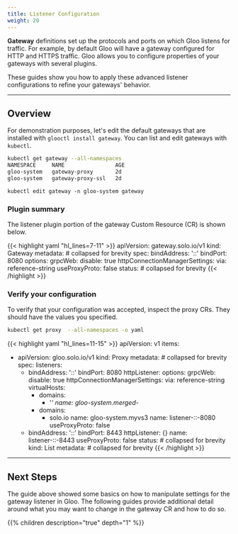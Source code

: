 ```yaml
---
title: Listener Configuration
weight: 20
---
```


**Gateway** definitions set up the protocols and ports on which Gloo listens for traffic.  For example, by default Gloo will have a gateway configured for HTTP and HTTPS traffic. Gloo allows you to configure properties of your gateways with several plugins.

These guides show you how to apply these advanced listener configurations to refine your gateways' behavior.

---

## Overview

For demonstration purposes, let's edit the default gateways that are installed with `glooctl install gateway`. You can list and edit gateways with `kubectl`.

```bash
kubectl get gateway --all-namespaces
NAMESPACE     NAME                AGE
gloo-system   gateway-proxy       2d
gloo-system   gateway-proxy-ssl   2d
```

`kubectl edit gateway -n gloo-system gateway`

### Plugin summary

The listener plugin portion of the gateway Custom Resource (CR) is shown below.

{{< highlight yaml "hl_lines=7-11" >}}
apiVersion: gateway.solo.io/v1
kind: Gateway
metadata: # collapsed for brevity
spec:
  bindAddress: '::'
  bindPort: 8080
  options:
    grpcWeb:
      disable: true
    httpConnectionManagerSettings:
      via: reference-string
  useProxyProto: false
status: # collapsed for brevity
{{< /highlight >}}


### Verify your configuration

To verify that your configuration was accepted, inspect the proxy CRs. They should have the values you specified. 

```bash
kubectl get proxy  --all-namespaces -o yaml
```

{{< highlight yaml "hl_lines=11-15" >}}
apiVersion: v1
items:
- apiVersion: gloo.solo.io/v1
  kind: Proxy
  metadata: # collapsed for brevity
  spec:
    listeners:
    - bindAddress: '::'
      bindPort: 8080
      httpListener:
        options:
          grpcWeb:
            disable: true
          httpConnectionManagerSettings:
            via: reference-string
        virtualHosts:
        - domains:
          - '*'
          name: gloo-system.merged-*
        - domains:
          - solo.io
          name: gloo-system.myvs3
      name: listener-::-8080
      useProxyProto: false
    - bindAddress: '::'
      bindPort: 8443
      httpListener: {}
      name: listener-::-8443
      useProxyProto: false
  status: # collapsed for brevity
kind: List
metadata: # collapsed for brevity
{{< /highlight >}}

---

## Next Steps

The guide above showed some basics on how to manipulate settings for the gateway listener in Gloo. The following guides provide additional detail around what you may want to change in the gateway CR and how to do so.

{{% children description="true" depth="1" %}}
